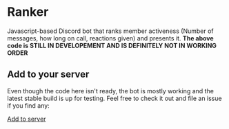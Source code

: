 # Ranker

Javascript-based Discord bot that ranks member activeness (Number of messages, how long on call, reactions given) and presents it.
**The above code is STILL IN DEVELOPEMENT AND IS DEFINITELY NOT IN WORKING ORDER**

## Add to your server

Even though the code here isn't ready, the bot is mostly working and the latest stable build is up for testing. Feel free to check it out and file an issue if you find any:

[Add to server](https://discord.com/api/oauth2/authorize?client_id=705577985020788747&permissions=0&scope=bot)
